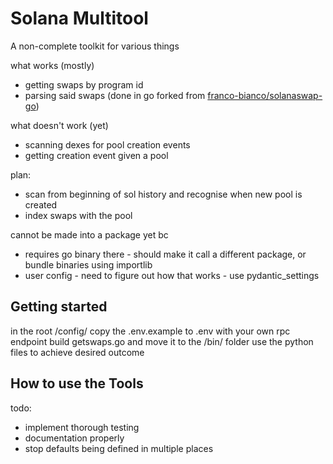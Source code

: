 # Solana Multitool

A non-complete toolkit for various things

what works (mostly)
  - getting swaps by program id
  - parsing said swaps (done in go forked from [franco-bianco/solanaswap-go](https://github.com/franco-bianco/solanaswap-go))

what doesn't work (yet)
  - scanning dexes for pool creation events
  - getting creation event given a pool

plan:
  - scan from beginning of sol history and recognise when new pool is created
  - index swaps with the pool

cannot be made into a package yet bc
  - requires go binary there - should make it call a different package, or bundle binaries using importlib
  - user config - need to figure out how that works - use pydantic_settings

## Getting started

in the root /config/ copy the .env.example to .env with your own rpc endpoint
build getswaps.go and move it to the /bin/ folder
use the python files to achieve desired outcome

## How to use the Tools

todo:
  - implement thorough testing
  - documentation properly
  - stop defaults being defined in multiple places
